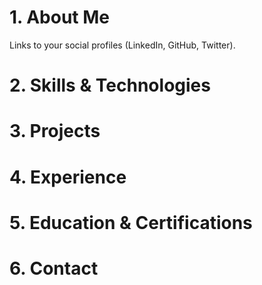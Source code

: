 
# 1. About Me
Links to your social profiles (LinkedIn, GitHub, Twitter).
# 2. Skills & Technologies

# 3. Projects

# 4. Experience

# 5. Education & Certifications

# 6. Contact

